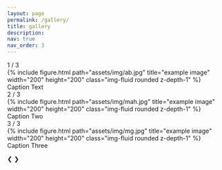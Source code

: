 ```yaml
---
layout: page
permalink: /gallery/
title: gallery
description: 
nav: true
nav_order: 3
---
```

<!-- Slideshow container -->
<div class="slideshow-container">

  <!-- Full-width images with number and caption text -->
  <div class="mySlides fade">
    <div class="numbertext">1 / 3</div>
    {% include figure.html path="assets/img/ab.jpg" title="example image" width="200" height="200" class="img-fluid rounded z-depth-1" %}
    <div class="text">Caption Text</div>
  </div>

  <div class="mySlides fade">
    <div class="numbertext">2 / 3</div>
    {% include figure.html path="assets/img/mah.jpg" title="example image" width="200" height="200" class="img-fluid rounded z-depth-1" %}
    <div class="text">Caption Two</div>
  </div>
 <div class="mySlides fade">
    <div class="numbertext">3 / 3</div>
    {% include figure.html path="assets/img/mg.jpg" title="example image" width="200" height="200" class="img-fluid rounded z-depth-1" %}
    <div class="text">Caption Three</div>
  </div>

  <!-- Next and previous buttons -->
  <a class="prev" onclick="plusSlides(-1)">&#10094;</a>
  <a class="next" onclick="plusSlides(1)">&#10095;</a>
</div>
<br>

<!-- The dots/circles -->
<div style="text-align:center">
  <span class="dot" onclick="currentSlide(1)"></span>
  <span class="dot" onclick="currentSlide(2)"></span>
  <span class="dot" onclick="currentSlide(3)"></span>
</div>
